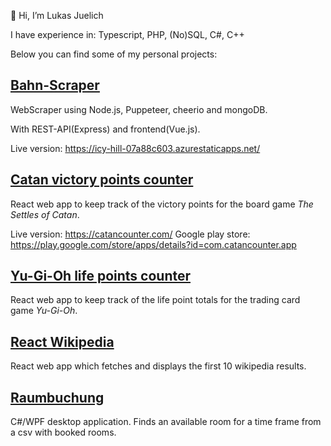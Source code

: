 <!---
LukasJuelich/LukasJuelich is a ✨ special ✨ repository because its `README.md` (this file) appears on your GitHub profile.
You can click the Preview link to take a look at your changes.
--->
👋 Hi, I’m Lukas Juelich

I have experience in: Typescript, PHP, (No)SQL, C#, C++

Below you can find some of my personal projects:
## [Bahn-Scraper](https://github.com/LukasJuelich/bahn-scraper)

WebScraper using Node.js, Puppeteer, cheerio and mongoDB.

With REST-API(Express) and frontend(Vue.js).

Live version: https://icy-hill-07a88c603.azurestaticapps.net/

## [Catan victory points counter](https://github.com/LukasJuelich/catan-counter)
React web app to keep track of the victory points for the board game *The Settles of Catan*.

Live version: https://catancounter.com/
Google play store: https://play.google.com/store/apps/details?id=com.catancounter.app

## [Yu-Gi-Oh life points counter](https://yugiohlifepoints.com/)
React web app to keep track of the life point totals for the trading card game *Yu-Gi-Oh*.

## [React Wikipedia](https://github.com/LukasJuelich/react-wikipedia)
React web app which fetches and displays the first 10 wikipedia results.

## [Raumbuchung](https://github.com/LukasJuelich/raumbuchung)
C#/WPF desktop application. Finds an available room for a time frame from a csv with booked rooms.
